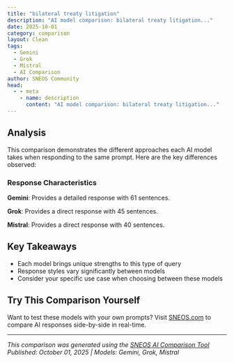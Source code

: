 ```yaml
---
title: "bilateral treaty litigation"
description: "AI model comparison: bilateral treaty litigation..."
date: 2025-10-01
category: comparison
layout: Clean
tags:
  - Gemini
  - Grok
  - Mistral
  - AI Comparison
author: SNEOS Community
head:
  - - meta
    - name: description
      content: "AI model comparison: bilateral treaty litigation..."
---
```


<ChatComparison
  title="bilateral treaty litigation"
  prompt="bilateral treaty litigation"
  :responses='{"Gemini": "Bilateral treaty litigation involves disputes between two countries concerning the interpretation or application of a bilateral treaty (a treaty between two states). These disputes can arise in various contexts and are resolved through a range of mechanisms. Here\u0027s a breakdown of key aspects:\n\n**1. Nature of Bilateral Treaties:**\n\n* **Definition:** A binding agreement under international law between two sovereign states.\n* **Subject Matter:** Covers a vast array of topics, including:\n * **Trade:** Free trade agreements, investment treaties, tariff agreements.\n * **Defense:** Mutual defense pacts, military cooperation agreements.\n * **Extradition:** Agreements for the surrender of fugitives.\n * **Taxation:** Agreements to avoid double taxation.\n * **Environmental Protection:** Agreements regarding transboundary pollution.\n * **Border Disputes:** Treaties defining or delineating national borders.\n * **Fisheries:** Agreements regulating fishing rights in shared waters.\n * **Consular Affairs:** Agreements on consular access and protection of nationals.\n* **Significance:** They create specific rights and obligations for the parties involved.\n\n**2. Causes of Litigation:**\n\n* **Ambiguous Treaty Language:** Differing interpretations of treaty provisions can lead to disputes. Words that seem clear at the time of drafting may become unclear with changing circumstances.\n* **Breach of Treaty Obligations:** One state may allege that the other has failed to comply with its treaty obligations. This is a common trigger for litigation.\n* **Changed Circumstances (Rebus Sic Stantibus):** A state may argue that fundamental changes in circumstances have rendered the treaty obsolete or unenforceable. However, this is a difficult argument to make successfully.\n* **Conflicting Treaty Obligations:** A state may find itself bound by conflicting obligations under different treaties (although rules of interpretation and priority generally address this).\n* **Political or Economic Changes:** Shifts in political alignment or economic realities can strain treaty relationships and lead to disputes.\n* **Domestic Law Conflicts:** A state\u0027s domestic law might conflict with its treaty obligations, leading to a violation of the treaty from the perspective of the other party.\n\n**3. Mechanisms for Dispute Resolution:**\n\n* **Diplomatic Negotiations:** Direct talks between the parties are often the first step. This can involve consultations, mediation, or good offices provided by a third party.\n* **Consultations:** Many treaties include provisions requiring states to consult with each other regarding potential disputes before resorting to more formal measures.\n* **Mediation:** A neutral third party assists the states in reaching a mutually acceptable solution. The mediator doesn\u0027t have the power to impose a solution.\n* **Arbitration:** A more formal process where a neutral tribunal (usually composed of arbitrators appointed by each party or a neutral institution) hears evidence and arguments and issues a binding decision (an award). Arbitration is often favored because the parties can tailor the process and select arbitrators with expertise in the relevant area.\n* **Adjudication before the International Court of Justice (ICJ):** If both states consent, the dispute can be submitted to the ICJ, the principal judicial organ of the United Nations. ICJ judgments are binding on the parties. The ICJ\u0027s jurisdiction is based on consent, which can be given *ad hoc* (for a specific dispute) or *ante hoc* (through a compromissory clause in the treaty).\n* **Regional Courts and Tribunals:** Some regional organizations have their own courts or tribunals that can hear disputes arising under regional treaties.\n* **Retaliatory Measures (Countermeasures):** Under international law, a state that has been injured by a breach of treaty obligations may be entitled to take proportionate countermeasures against the violating state. These are generally limited to non-forcible measures and are subject to strict conditions. Their aim is to induce compliance.\n* **Third-Party Intervention:** Other states or international organizations may offer assistance or exert pressure on the parties to resolve the dispute peacefully.\n\n**4. Legal Principles Governing Treaty Interpretation:**\n\n* **Vienna Convention on the Law of Treaties (VCLT):** This is the primary source of rules governing the interpretation and application of treaties. While not all states are parties to the VCLT, many of its provisions are considered to reflect customary international law.\n* **Good Faith (Pacta Sunt Servanda):** Treaties must be performed in good faith.\n* **Ordinary Meaning:** Treaties should be interpreted according to the ordinary meaning of the terms in their context and in light of their object and purpose.\n* **Context:** Includes the text, preamble, annexes, and any agreements or instruments related to the treaty.\n* **Object and Purpose:** Treaties should be interpreted in a way that gives effect to their underlying objectives.\n* **Subsequent Practice:** The subsequent practice of the parties in the application of the treaty can be taken into account in its interpretation.\n* **Supplementary Means of Interpretation:** Recourse may be had to supplementary means of interpretation, including the preparatory work of the treaty (travaux pr\u00E9paratoires) and the circumstances of its conclusion, in order to confirm the meaning resulting from the application of the above principles or to determine the meaning when the interpretation according to the preceding articles:\n * leaves the meaning ambiguous or obscure; or\n * leads to a result which is manifestly absurd or unreasonable.\n\n**5. Challenges in Bilateral Treaty Litigation:**\n\n* **Sovereignty Concerns:** States are reluctant to cede control over disputes involving their national interests.\n* **Political Considerations:** Political factors can often outweigh legal considerations, making it difficult to achieve a fair and impartial resolution.\n* **Enforcement:** Enforcing judgments or arbitral awards against a sovereign state can be challenging, especially if the state is unwilling to comply. Enforcement often relies on diplomatic pressure, reputational consequences, or the threat of sanctions.\n* **Asymmetry of Power:** When there is a significant power imbalance between the two states, the weaker state may be at a disadvantage in negotiations or litigation.\n* **Cost and Complexity:** International litigation can be expensive and time-consuming.\n\n**Examples of Bilateral Treaty Litigation:**\n\n* **United States \u2013 Iran Treaty of Amity:** This treaty has been the basis for several cases brought before the ICJ by Iran against the United States, concerning issues such as the seizure of Iranian assets.\n* **Border Disputes:** Many territorial disputes are resolved through bilateral treaty litigation or arbitration, such as the dispute between Costa Rica and Nicaragua over a border region.\n* **Investment Treaty Disputes:** States frequently litigate investment treaty disputes through investor-state arbitration, where foreign investors claim that the host state has violated its treaty obligations, for example through expropriation or unfair treatment.\n\n**In summary:** Bilateral treaty litigation is a complex area of international law that plays a crucial role in maintaining stability and order in international relations. It involves disputes over the interpretation and application of treaties between two states and relies on a variety of dispute resolution mechanisms, ranging from diplomatic negotiations to binding adjudication. Understanding the principles of treaty interpretation and the challenges involved in resolving these disputes is essential for navigating the complexities of international law.\n", "Grok": "Bilateral treaty litigation refers to legal disputes or proceedings arising between two sovereign states (parties to a bilateral treaty) concerning the interpretation, application, or alleged violation of the terms of a treaty agreed upon between them. Bilateral treaties are agreements between two countries that establish mutual obligations, rights, or rules on matters such as trade, defense, extradition, taxation, or environmental protection.\n\n### Key Aspects of Bilateral Treaty Litigation\n1. **Nature of Bilateral Treaties**:\n - These are agreements limited to two states, unlike multilateral treaties which involve more than two parties.\n - They are governed by international law, primarily the *Vienna Convention on the Law of Treaties (1969)*, which provides the framework for treaty creation, interpretation, and enforcement.\n\n2. **Causes of Litigation**:\n - Disputes may arise due to differing interpretations of treaty provisions.\n - Allegations of non-compliance or breach of treaty obligations by one party.\n - Changes in political or economic circumstances that lead one state to challenge or withdraw from the treaty.\n\n3. **Jurisdiction and Forums for Litigation**:\n Bilateral treaty disputes are typically resolved through mechanisms agreed upon in the treaty itself, or through established international bodies and principles. Common forums and methods include:\n - **International Court of Justice (ICJ)**: If both states have accepted the ICJ\u0027s jurisdiction, disputes can be brought before this principal judicial organ of the United Nations.\n - **Arbitration**: Many bilateral treaties include clauses specifying arbitration as the method of dispute resolution, often under the rules of bodies like the Permanent Court of Arbitration (PCA).\n - **Negotiation and Diplomacy**: States often attempt to resolve disputes through diplomatic channels before escalating to formal litigation.\n - **Special Tribunals or Panels**: Some treaties establish specific mechanisms or panels for dispute resolution (e.g., in trade agreements).\n\n4. **Legal Principles in Treaty Litigation**:\n - Treaties must be interpreted in good faith, as per Article 31 of the Vienna Convention.\n - The principle of *pacta sunt servanda* (agreements must be kept) obligates states to honor their treaty commitments.\n - States may invoke exceptions like *rebus sic stantibus* (fundamental change of circumstances) to argue for treaty termination or suspension, though this is narrowly applied.\n\n5. **Challenges in Bilateral Treaty Litigation**:\n - **Sovereignty Concerns**: States may resist international adjudication due to concerns over national sovereignty.\n - **Enforcement Issues**: International courts and tribunals often lack direct enforcement mechanisms, relying on state compliance.\n - **Political Tensions**: Litigation can strain bilateral relations, especially if the treaty covers sensitive issues like borders or security.\n\n### Examples of Bilateral Treaty Litigation\n- **India-Pakistan Disputes**: Issues over the Indus Waters Treaty (1960) have led to disputes, often mediated by the World Bank or taken to arbitration under the treaty\u2019s dispute resolution mechanism.\n- **US-Canada Softwood Lumber Dispute**: Under bilateral trade agreements and frameworks like NAFTA (now USMCA), disputes over lumber tariffs have been litigated through agreed-upon panels.\n- **Border Disputes**: Treaties defining borders between two states, such as between Chile and Argentina over the Beagle Channel, have led to arbitration and litigation in the past.\n\n### Process of Litigation\n1. **Triggering Dispute**: One state claims a breach or misinterpretation by the other.\n2. **Consultation/Diplomacy**: Initial attempts to resolve the issue through dialogue.\n3. **Invocation of Dispute Resolution Clause**: Referring the matter to the agreed-upon mechanism (e.g., arbitration or ICJ).\n4. **Adjudication**: Legal arguments are presented, and a ruling is made.\n5. **Implementation**: States are expected to comply with the decision, though enforcement can be problematic.\n\nBilateral treaty litigation is a critical tool in international law for ensuring accountability and maintaining stability in state-to-state relations. However, its success often depends on the willingness of the parties to adhere to rulings and the political context surrounding the dispute.\n\nIf you have a specific case or treaty in mind (e.g., a particular trade agreement or border dispute), I can provide more detailed information on that!", "Mistral": "Bilateral treaty litigation refers to legal disputes arising from agreements between two countries. These treaties can cover a wide range of subjects, including trade, investment, extradition, taxation, and environmental protection. When disputes arise, they are often resolved through various mechanisms outlined in the treaty itself or through international law. Here are some key aspects of bilateral treaty litigation:\n\n### Types of Bilateral Treaties\n1. **Bilateral Investment Treaties (BITs)**: These treaties aim to promote and protect investments made by investors from one country in the other. They often include provisions for dispute resolution, such as arbitration.\n2. **Free Trade Agreements (FTAs)**: These agreements reduce trade barriers between the two countries, often including provisions for dispute resolution.\n3. **Extradition Treaties**: These treaties govern the process of extraditing individuals accused or convicted of crimes from one country to another.\n4. **Tax Treaties**: These agreements aim to avoid double taxation and prevent fiscal evasion with respect to taxes on income and capital.\n5. **Environmental Treaties**: These agreements address environmental issues, such as pollution control, conservation, and sustainable development.\n\n### Dispute Resolution Mechanisms\n1. **Arbitration**: Many bilateral treaties include provisions for arbitration, often through international arbitration institutions like the International Centre for Settlement of Investment Disputes (ICSID) or the Permanent Court of Arbitration (PCA).\n2. **Courts**: In some cases, disputes may be resolved through national courts, especially if the treaty does not specify an alternative dispute resolution mechanism.\n3. **Diplomatic Channels**: Disputes can also be resolved through diplomatic negotiations between the two countries.\n4. **International Courts**: Some disputes may be referred to international courts, such as the International Court of Justice (ICJ) or the World Trade Organization (WTO) Dispute Settlement Body.\n\n### Key Considerations\n1. **Jurisdiction**: Determining which court or tribunal has jurisdiction over the dispute is a critical step. This often depends on the specific provisions of the treaty.\n2. **Applicable Law**: The applicable law for resolving the dispute can vary. It may be the domestic law of one of the countries, international law, or a combination of both.\n3. **Enforcement**: Enforcing the outcome of the dispute resolution process can be challenging, especially if one of the countries is reluctant to comply.\n4. **Sovereign Immunity**: Issues of sovereign immunity can arise, particularly if the dispute involves actions taken by a government.\n\n### Examples of Bilateral Treaty Litigation\n1. **Investment Disputes**: A common example is when a foreign investor claims that a host country has violated the terms of a BIT, leading to arbitration proceedings.\n2. **Trade Disputes**: Disputes over tariffs, quotas, or other trade barriers can lead to litigation under an FTA.\n3. **Extradition Cases**: Disputes over the extradition of individuals can involve complex legal and political considerations.\n\n### Conclusion\nBilateral treaty litigation is a specialized area of international law that requires a deep understanding of the specific treaty provisions, applicable legal frameworks, and dispute resolution mechanisms. Effective resolution of such disputes often involves a combination of legal expertise, diplomatic skills, and a thorough understanding of the political and economic contexts of the countries involved."}' 
  published-date="23:29"
/>

## Analysis

This comparison demonstrates the different approaches each AI model takes when responding to the same prompt. Here are the key differences observed:

### Response Characteristics

**Gemini**: Provides a detailed response with 61 sentences. 

**Grok**: Provides a direct response with 45 sentences. 

**Mistral**: Provides a direct response with 40 sentences. 

## Key Takeaways

- Each model brings unique strengths to this type of query
- Response styles vary significantly between models
- Consider your specific use case when choosing between these models

## Try This Comparison Yourself

Want to test these models with your own prompts? Visit [SNEOS.com](https://sneos.com) to compare AI responses side-by-side in real-time.

---

*This comparison was generated using the [SNEOS AI Comparison Tool](https://sneos.com)*
*Published: October 01, 2025 | Models: Gemini, Grok, Mistral*
